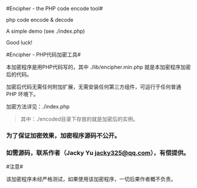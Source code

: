 #Encipher - the PHP code encode tool#

php code encode &amp; decode

A simple demo (see ./index.php)

Good luck!



#Encipher - PHP代码加密工具#

本加密程序是用PHP代码写的，其中 ./lib/encipher.min.php 就是本加密程序加密后的代码。

加密后代码无需任何附加扩展，无需安装任何第三方组件，可运行于任何普通 PHP 环境下。

加密方法详见：./index.php

> 其中：./encoded目录下存放的就是加密后的实例。

### 为了保证加密效果，加密程序源码不公开。 ###
### 如需源码，联系作者（Jacky Yu <jacky325@qq.com>），有偿提供。 ###



#注意#

该加密程序未经严格测试，如果使用该加密程序，一切后果作者概不负责。
